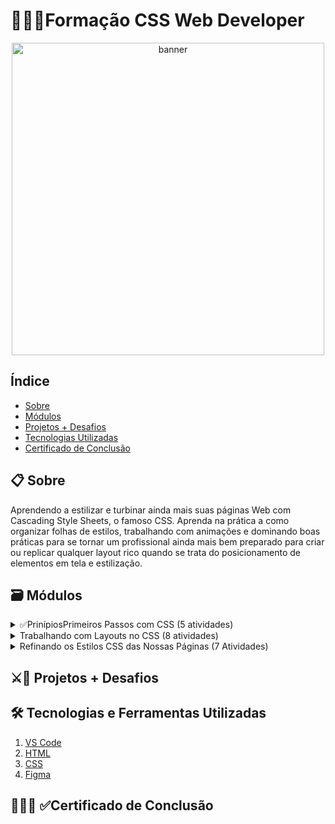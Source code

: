 # 👨🏾‍💻Formação CSS Web Developer
<p align="center">
  <a href="https://web.dio.me/track/formacao-css-web-developer" target="_blank">
    <img align="center" src="https://hermes.dio.me/tracks/da043c7a-7189-441e-bf28-adc2d05a4934.png" alt="banner" width="500"/>
  </a>
</p>

## Índice
- <a href="#sobre">Sobre</a>
- <a href="#modulos">Módulos</a>
- <a href="#projetos">Projetos + Desafios</a>
- <a href="#tecnologias">Tecnologias Utilizadas</a>
- <a href="#certificado">Certificado de Conclusão</a>

<h2 id="sobre">📋 Sobre</h2>
<div>
 <p>Aprendendo a estilizar e turbinar ainda mais suas páginas Web com Cascading Style Sheets, o famoso CSS. Aprenda na prática a como organizar folhas de estilos, trabalhando com animações e dominando boas práticas para se tornar um profissional ainda mais bem preparado para criar ou replicar qualquer layout rico quando se trata do posicionamento de elementos em tela e estilização.</p>
 
</di>

<h2 id="modulos">🗃 Módulos</h2>
<details>
  <summary>✅PrinípiosPrimeiros Passos com CSS (5 atividades)</summary>
 
   -  [x] Fundamentos do css(3hr)
   -  [x] Estilizações Básicas com CSS(6hrs)
   -  [x] Unidades de Medida em CSS(2hr)
   -  [x] Criando sua Primeira Landing Page com HTML e CSS(2hr)
   -  [x] Materiais Complementares - Primeiros Passos com CSS(1hr)
  
</details>
<details>
  <summary>Trabalhando com Layouts no CSS (8 atividades)</summary>
 
   -  [x] Posicionamentos e Exibição de Elementos com CSS(2hr)
   -  [x] Trabalhando com Flexbox no CSS(2hrs)
   -  [x] Clonando Youtube com CSS(2rhs)
   -  [x] Dominando Grid Layouts no CSS(3hrs)
   -  [x] Reproduzindo a Listagem do Youtube co Grid Layout no CSS(2hrs)
   -  [] Responsividade no CSS(3hr)
   -  [] Construind um Layout Responsivo para o Site do Discord Com CSS(2hr)
   -  [] Materiais Complementares - Trabalhando Com Layouts no CSS(1hr)
  
</details>
<details>
 <summary>Refinando os Estilos CSS das Nossas Páginas (7 Atividades)</summary>

  -  [ ] Pseudo Elementos e Pseudo Classes(4hrs)
  -  [ ] Transições e Animações(3hrs)
  -  [ ] Boas Práticas e conveções no CSS(2hrs)
  -  [ ] Iniciando com seu primeiro Framework em CSS: Bootstrap(3hrs)
  -  [ ] Clonando o Site da HBO Max com Animações em HTML e CSS(1hrs)
  -  [ ] Materiais Complementares - Refinando os Estilos CSS das nossas páginas(1hrs)
  -  [ ] Avalie a Formação CSS Web Developer(1hrs)
         
</details>

<h2 id="projetos">⚔🎯 Projetos + Desafios</h2>

<h2 id="tecnologias">🛠 Tecnologias e Ferramentas Utilizadas</h2>

1. <a href="" target="_blank">VS Code</a>
1. <a href="" target="_blank">HTML</a>
1. <a href="" target="_blank">CSS</a>
1. <a href="" target="_blank">Figma</a>


<h2 id="certificado">👨🏾‍🎓 ✅Certificado de Conclusão</h2>



